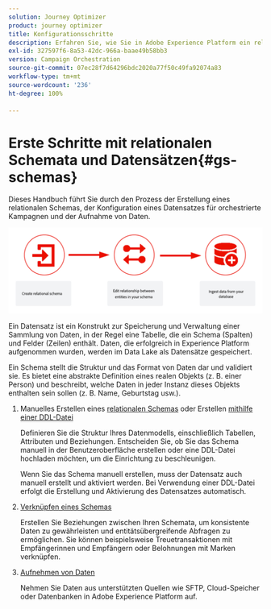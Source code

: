 ```yaml
---
solution: Journey Optimizer
product: journey optimizer
title: Konfigurationsschritte
description: Erfahren Sie, wie Sie in Adobe Experience Platform ein relationales Schema erstellen, indem Sie eine DDL-Datei hochladen.
exl-id: 327597f6-8a53-42dc-966a-baae49b58bb3
version: Campaign Orchestration
source-git-commit: 07ec28f7d64296bdc2020a77f50c49fa92074a83
workflow-type: tm+mt
source-wordcount: '236'
ht-degree: 100%

---
```



# Erste Schritte mit relationalen Schemata und Datensätzen{#gs-schemas}

Dieses Handbuch führt Sie durch den Prozess der Erstellung eines relationalen Schemas, der Konfiguration eines Datensatzes für orchestrierte Kampagnen und der Aufnahme von Daten.

![](assets/do-not-localize/schema_admin.png)

Ein Datensatz ist ein Konstrukt zur Speicherung und Verwaltung einer Sammlung von Daten, in der Regel eine Tabelle, die ein Schema (Spalten) und Felder (Zeilen) enthält. Daten, die erfolgreich in Experience Platform aufgenommen wurden, werden im Data Lake als Datensätze gespeichert.

Ein Schema stellt die Struktur und das Format von Daten dar und validiert sie. Es bietet eine abstrakte Definition eines realen Objekts (z. B. einer Person) und beschreibt, welche Daten in jeder Instanz dieses Objekts enthalten sein sollen (z. B. Name, Geburtstag usw.).


1. Manuelles Erstellen eines [relationalen Schemas](manual-schema.md) oder Erstellen [mithilfe einer DDL-Datei](file-upload-schema.md)

   Definieren Sie die Struktur Ihres Datenmodells, einschließlich Tabellen, Attributen und Beziehungen. Entscheiden Sie, ob Sie das Schema manuell in der Benutzeroberfläche erstellen oder eine DDL-Datei hochladen möchten, um die Einrichtung zu beschleunigen.

   Wenn Sie das Schema manuell erstellen, muss der Datensatz auch manuell erstellt und aktiviert werden. Bei Verwendung einer DDL-Datei erfolgt die Erstellung und Aktivierung des Datensatzes automatisch.

1. [Verknüpfen eines Schemas](file-upload-schema.md)

   Erstellen Sie Beziehungen zwischen Ihren Schemata, um konsistente Daten zu gewährleisten und entitätsübergreifende Abfragen zu ermöglichen. Sie können beispielsweise Treuetransaktionen mit Empfängerinnen und Empfängern oder Belohnungen mit Marken verknüpfen.

1. [Aufnehmen von Daten](ingest-data.md)

   Nehmen Sie Daten aus unterstützten Quellen wie SFTP, Cloud-Speicher oder Datenbanken in Adobe Experience Platform auf.

